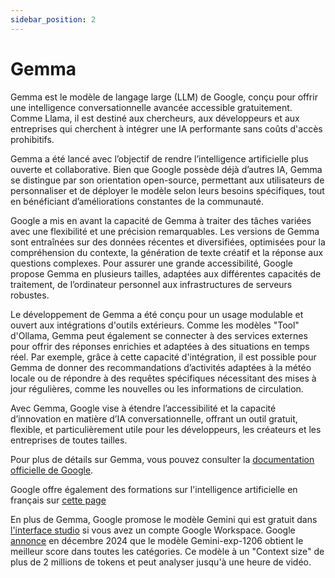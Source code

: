 ```yaml
---
sidebar_position: 2
---
```


# Gemma

Gemma est le modèle de langage large (LLM) de Google, conçu pour offrir une intelligence conversationnelle avancée accessible gratuitement. Comme Llama, il est destiné aux chercheurs, aux développeurs et aux entreprises qui cherchent à intégrer une IA performante sans coûts d'accès prohibitifs.

Gemma a été lancé avec l’objectif de rendre l’intelligence artificielle plus ouverte et collaborative. Bien que Google possède déjà d’autres IA, Gemma se distingue par son orientation open-source, permettant aux utilisateurs de personnaliser et de déployer le modèle selon leurs besoins spécifiques, tout en bénéficiant d’améliorations constantes de la communauté.

Google a mis en avant la capacité de Gemma à traiter des tâches variées avec une flexibilité et une précision remarquables. Les versions de Gemma sont entraînées sur des données récentes et diversifiées, optimisées pour la compréhension du contexte, la génération de texte créatif et la réponse aux questions complexes. Pour assurer une grande accessibilité, Google propose Gemma en plusieurs tailles, adaptées aux différentes capacités de traitement, de l’ordinateur personnel aux infrastructures de serveurs robustes.

Le développement de Gemma a été conçu pour un usage modulable et ouvert aux intégrations d'outils extérieurs. Comme les modèles "Tool" d'Ollama, Gemma peut également se connecter à des services externes pour offrir des réponses enrichies et adaptées à des situations en temps réel. Par exemple, grâce à cette capacité d'intégration, il est possible pour Gemma de donner des recommandations d’activités adaptées à la météo locale ou de répondre à des requêtes spécifiques nécessitant des mises à jour régulières, comme les nouvelles ou les informations de circulation.

Avec Gemma, Google vise à étendre l’accessibilité et la capacité d’innovation en matière d’IA conversationnelle, offrant un outil gratuit, flexible, et particulièrement utile pour les développeurs, les créateurs et les entreprises de toutes tailles.

Pour plus de détails sur Gemma, vous pouvez consulter la [documentation officielle de Google](https://ai.google.dev/gemma?hl=fr).

Google offre également des formations sur l'intelligence artificielle en français sur [cette page](https://www.cloudskillsboost.google/paths/118?locale=fr)

En plus de Gemma, Google promose le modèle Gemini qui est gratuit dans [l'interface studio](https://aistudio.google.com/) si vous avez un compte Google Workspace. Google [annonce](https://x.com/JeffDean/status/1865081640546156993) en décembre 2024 que le modèle Gemini-exp-1206 obtient le meilleur score dans toutes les catégories. Ce modèle à un "Context size" de plus de 2 millions de tokens et peut analyser jusqu'à une heure de vidéo.
